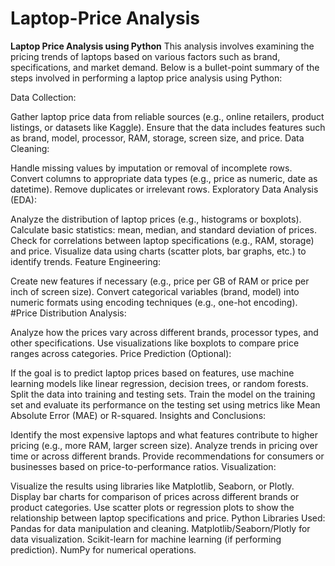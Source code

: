 # Laptop-Price Analysis

 **Laptop Price Analysis using Python**
This analysis involves examining the pricing trends of laptops based on various factors such as brand, specifications, and market demand. Below is a bullet-point summary of the steps involved in performing a laptop price analysis using Python:

Data Collection:

Gather laptop price data from reliable sources (e.g., online retailers, product listings, or datasets like Kaggle).
Ensure that the data includes features such as brand, model, processor, RAM, storage, screen size, and price.
Data Cleaning:

Handle missing values by imputation or removal of incomplete rows.
Convert columns to appropriate data types (e.g., price as numeric, date as datetime).
Remove duplicates or irrelevant rows.
Exploratory Data Analysis (EDA):

Analyze the distribution of laptop prices (e.g., histograms or boxplots).
Calculate basic statistics: mean, median, and standard deviation of prices.
Check for correlations between laptop specifications (e.g., RAM, storage) and price.
Visualize data using charts (scatter plots, bar graphs, etc.) to identify trends.
Feature Engineering:

Create new features if necessary (e.g., price per GB of RAM or price per inch of screen size).
Convert categorical variables (brand, model) into numeric formats using encoding techniques (e.g., one-hot encoding).
#Price Distribution Analysis:

Analyze how the prices vary across different brands, processor types, and other specifications.
Use visualizations like boxplots to compare price ranges across categories.
Price Prediction (Optional):

If the goal is to predict laptop prices based on features, use machine learning models like linear regression, decision trees, or random forests.
Split the data into training and testing sets.
Train the model on the training set and evaluate its performance on the testing set using metrics like Mean Absolute Error (MAE) or R-squared.
Insights and Conclusions:

Identify the most expensive laptops and what features contribute to higher pricing (e.g., more RAM, larger screen size).
Analyze trends in pricing over time or across different brands.
Provide recommendations for consumers or businesses based on price-to-performance ratios.
Visualization:

Visualize the results using libraries like Matplotlib, Seaborn, or Plotly.
Display bar charts for comparison of prices across different brands or product categories.
Use scatter plots or regression plots to show the relationship between laptop specifications and price.
Python Libraries Used:
Pandas for data manipulation and cleaning.
Matplotlib/Seaborn/Plotly for data visualization.
Scikit-learn for machine learning (if performing prediction).
NumPy for numerical operations.
